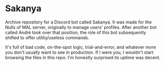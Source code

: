 # Sakanya

Archive repository for a Discord bot called Sakanya.
It was made for the Nulls of MAL server, originally to manage users' profiles. After another bot called André took over that position, the role of this bot subsequently shifted to offer utility/useless commands.

It's full of bad code, on-the-spot logic, trial-and-error, and whatever more you don't usually want to see in production. If I were you, I wouldn't start browsing the files in this repo. I'm honestly surprised its uptime was decent.
